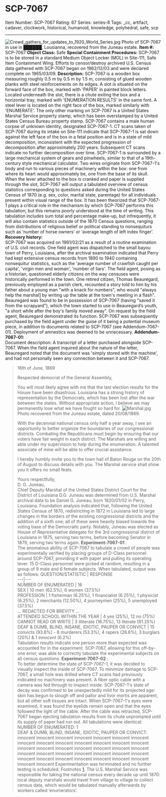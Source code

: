 # SCP-7067
Item Number: SCP-7067
Rating: 67
Series: series-8
Tags: _cc, artifact, cadaver, clockwork, historical, humanoid, knowledge, polyhedral, safe, scp

---

![Crowd_gathers_for_updates_to_1920_World_Series.jpg](https://scp-wiki.wdfiles.com/local--files/scp-7067/Crowd_gathers_for_updates_to_1920_World_Series.jpg)
Photo of SCP-7067 in use in ██████, Lousianna, recovered from the Juneau estate.
**Item #:** SCP-7067
**Object Class:** Safe
**Special Containment Procedures:** SCP-7067 is to be stored in a standard Medium Object Locker (MOL) in Site-111, Safe Item Containment Wing. Efforts to censor/destroy archived U.S. Census data gathered with SCP-7067 began on 1962/12/03 and were declared complete on 1965/03/09.
**Description:** SCP-7067 is a wooden box measuring roughly 0.5 m by 0.5 m by 1.5 m, consisting of glued wooden planks with steel reinforcements on its edges. A slot is situated on the forward face of the box, marked with 'PAPER' in painted block letters. Located underneath the slot, there is a chute exiting the box and a horizontal tray, marked with 'ENUMERATION RESULTS' in the same font. A steel lever is located on the right face of the box, marked similarly with 'ENUMERATE'. The only other marking on SCP-7067 is a United States Marshal Service property stamp, which has been overstamped by a United States Census Bureau property stamp.
SCP-7067 contains a male human corpse of unknown identity, designated SCP-7067-1. CT scans taken of SCP-7067 during its intake on Site-111 indicate that SCP-7067-1 is sat down against the left face of the box in a fetal position and is in a state of mild decomposition, inconsistent with the expected progression of decomposition after approximately 200 years. Subsequent CT scans indicate no further decomposition over time. SCP-7067-1 is surrounded by a large mechanical system of gears and pinwheels, similar to that of a 19th-century style mechanical calculator. Two wires originate from SCP-7067-1's body and run to various pieces of machinery within the box: one from where its heart would approximately be, one from the base of its skull.
When the lever attached to the box is cranked and paper is supplied through the slot, SCP-7067 will output a tabulated overview of census statistics corresponding to questions asked during the United States Census of 1870 (e.g. sex, color, marital state, parentage) for all individuals present within visual range of the box. It has been theorized that SCP-7067-1 plays a critical role in the mechanism by which SCP-7067 performs this tabulation, but this remains poorly understood at the time of writing. This tabulation includes sum total and percentage make-up, but infrequently, it will also contain statistics outside of the 1870 Census questions, ranging from distributions of religious belief or political standing to nonsequiturs such as ‘number of horse owners’ or ‘average length of left index finger’.
**Recovery history:**  
SCP-7067 was acquired on 1961/02/21 as a result of a routine examination of U.S. civil records. One field agent was dispatched to the small bayou town of Perry, Louisiana, after the archival examination indicated that Perry had kept extensive census records from 1890 to 1940 containing nonsequitur statistics, such as the 'average number of crawfish caught per capita', 'virgin men and woman', 'number of liars'. The field agent, posing as a historian, questioned elderly citizens on the way censuses were historically performed in the town.
One retired citizen, Thomas Beauregard, previously employed as a parish clerk, recounted a story told to him by his father about a young man "with a knack for numbers", who would "always help the marshal[1](javascript:;) by writing up the table at the town's meeting in a flash". Beauregard was found to be in possession of SCP-7067 (having "saved it from the scrapyard"), which the town started to use in Beauregard’s youth, "a short while after the boy's family moved away".
On request by the field agent, Beauregard demonstrated its function. SCP-7067 was subsequently purchased by the field agent under the guise of it being a potential museum piece, in addition to documents related to SCP-7067 (see Addendum-7067-01). Deployment of amnestics was deemed to be unnecessary.
**Addendum-7067-01:**  
Document description: A transcript of a letter purchased alongside SCP-7067. When the field agent inquired about the nature of the letter, Beauregard noted that the document was 'simply stored with the machine', and had not personally seen any connection between it and SCP-7067.
> 16th of June, 1869  
>    
>  Respected democrat of the General Assembly,  
>    
>  You will most likely agree with me that the last election results for the House have been disastrous. Louisiana has a strong history of representation by the Democrats, which has been lost after the war between the states. Without appropriate action, I believe we may permanently lose what we have fought so hard for.
> ![Marshal.jpg](https://scp-wiki.wdfiles.com/local--files/scp-7067/Marshal.jpg)
> Photo recovered from the Juneau estate, dated 20/08/1869.
>   
>  With the decennial national census only half a year away, I see an opportunity to better organize the boundaries of our congressional districts. Combating the Republicans must begin by ensuring that our voters have fair weight in each district. The Marshals are willing and able under my supervision to help during the enumeration. A talented associate of mine will be able to offer crucial assistance.  
>    
>  I hereby humbly invite you to the town hall of Baton Rouge on the 20th of August to discuss details with you. The Marshal service shall show you it offers no small feats.  
>    
>  Yours respectfully,  
>  D. G. Juneau,  
>  Chief Deputy Marshal of the United States District Court for the District of Louisiana
D.G. Juneau was determined from U.S. Marshal archival data to be Daniel G. Juneau, born 1820/01/02 in Perry, Louisiana. Foundation analysis indicated that, following the United States Census of 1870, redistricting in 1872 in Louisiana led to large changes in the borders of the existing congressional districts and the addition of a sixth one; all of these were heavily biased towards the voting base of the Democratic party. Notably, Juneau was elected as House of Representative delegate for the 3rd congressional district of Louisiana in 1875, serving two terms, before becoming Senator in 1879, serving two terms again.
**Experiment-7067-01** :  
The anomalous ability of SCP-7067 to tabulate a crowd of people was experimentally verified by placing groups of D-Class personnel around SCP-7067, providing it with paper and pulling its operating lever. 15 D-Class personnel were picked at random, resulting in a group of 9 male and 6 female subjects. When tabulated, output was as follows:
QUESTION/STATISTIC | RESPONSE  
---|---  
NUMBER OF ENUMERATED | 16  
SEX | 10 men (62.5%), 6 women (37.5%)  
PROFESSION | 1 fisherman (6.25%), 1 financialist (6.25%), 1 physicist (6.25%), 2 merchants (12.50%), 4 journeymen (25%), 5 unemployed (37.5%)  
… REDACTED FOR BREVITY …  
ATTENDED SCHOOL WITHIN THE YEAR | 4 yes (25%), 12 no (75%)  
CANNOT READ OR WRITE | 3 illiterate (18.75%), 13 literate (81.25%)  
DEAF & DUMB, BLIND, INSANE, IDIOTIC, PAUPER OR CONVICT | 15 convicts (93.8%) - 8 murderers (53.3%), 4 rapers (26.6%), 3 burglars (20%) & 1 _innocent_ (6.2%)  
Tabulation results indicate one person more than expected was accounted for in the experiment. SCP-7067, allowing for this off-by-one error, was able to correctly tabulate the experimental subjects on all census questions.
**Experiment-7067-02** :  
To better determine the state of SCP-7067-1, it was decided to visually inspect the inside of SCP-7067. To minimize damage to SCP-7067, a small hole was drilled where CT scans had previously indicated no machinery was present. A fiber optic cable with a camera was fed through to inspect inside.
SCP-7067-1's state of decay was confirmed to be unexpectedly mild for its projected age: skin has begun to slough off and pallor and livor mortis are apparent, but all other soft tissues are intact. When SCP-7067-1's eyes were examined, it was found the eyelids remain open and that the eyes followed the light of the cable. After the cable was retracted, SCP-7067 began ejecting tabulation results from its chute unprompted until its supply of paper had run out. All tabulations were identical:
> NUMBER OF ENUMERATED: 1  
>  DEAF & DUMB, BLIND, INSANE, IDIOTIC, PAUPER OR CONVICT: innocent innocent innocent innocent innocent innocent innocent innocent innocent innocent innocent innocent innocent innocent innocent innocent innocent innocent innocent innocent innocent innocent innocent innocent innocent innocent innocent innocent innocent innocent innocent innocent innocent innocent innocent innocent innocent
Experimentation was terminated and no further testing is scheduled.
Footnotes
[1](javascript:;). The U.S. Marshal Service was responsible for taking the national census every decade up until 1870: local deputy marshals would travel from village to village to collect census data, which would be tabulated manually afterwards by workers called ‘enumerators’.